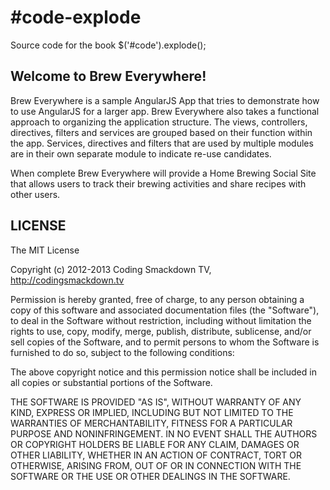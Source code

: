 #code-explode
============

Source code for the book $('#code').explode();

## Welcome to Brew Everywhere!

Brew Everywhere is a sample AngularJS App that tries to demonstrate how to use AngularJS for a larger app. Brew Everywhere also takes a functional approach to organizing the application structure. The views, controllers, directives, filters and services are grouped based on their function within the app. Services, directives and filters that are used by multiple modules are in their own separate module to indicate re-use candidates.

When complete Brew Everywhere will provide a Home Brewing Social Site that allows users to track their brewing activities and share recipes with other users.

## LICENSE

The MIT License

Copyright (c) 2012-2013 Coding Smackdown TV, http://codingsmackdown.tv

Permission is hereby granted, free of charge, to any person obtaining a copy
of this software and associated documentation files (the "Software"), to deal
in the Software without restriction, including without limitation the rights
to use, copy, modify, merge, publish, distribute, sublicense, and/or sell
copies of the Software, and to permit persons to whom the Software is
furnished to do so, subject to the following conditions:

The above copyright notice and this permission notice shall be included in
all copies or substantial portions of the Software.

THE SOFTWARE IS PROVIDED "AS IS", WITHOUT WARRANTY OF ANY KIND, EXPRESS OR
IMPLIED, INCLUDING BUT NOT LIMITED TO THE WARRANTIES OF MERCHANTABILITY,
FITNESS FOR A PARTICULAR PURPOSE AND NONINFRINGEMENT. IN NO EVENT SHALL THE
AUTHORS OR COPYRIGHT HOLDERS BE LIABLE FOR ANY CLAIM, DAMAGES OR OTHER
LIABILITY, WHETHER IN AN ACTION OF CONTRACT, TORT OR OTHERWISE, ARISING FROM,
OUT OF OR IN CONNECTION WITH THE SOFTWARE OR THE USE OR OTHER DEALINGS IN
THE SOFTWARE.
